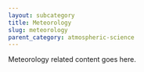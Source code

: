 ```yaml
---
layout: subcategory
title: Meteorology
slug: meteorology
parent_category: atmospheric-science
---
```


Meteorology related content goes here.
